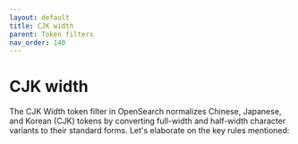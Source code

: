 ```yaml
---
layout: default
title: CJK width
parent: Token filters
nav_order: 140
---
```


# CJK width

The CJK Width token filter in OpenSearch normalizes Chinese, Japanese, and Korean (CJK) tokens by converting full-width and half-width character variants to their standard forms. Let's elaborate on the key rules mentioned:
